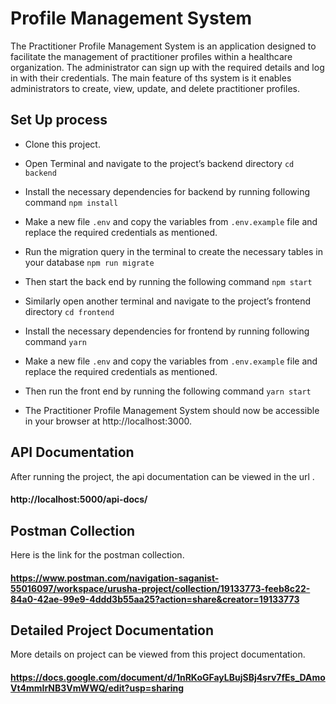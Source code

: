 # Profile Management System

The Practitioner Profile Management System is an application designed to facilitate the management of practitioner profiles within a healthcare organization. The administrator can sign up with the required details and log in with their credentials. The main feature of ths system is it enables administrators to create, view, update, and delete practitioner profiles.

## Set Up process

- Clone this project.

- Open Terminal and navigate to the project’s backend directory `cd backend`
- Install the necessary dependencies for backend by running following command `npm install`
- Make a new file `.env` and copy the variables from `.env.example` file and replace the required credentials as mentioned.
- Run the migration query in the terminal to create the necessary tables in your database `npm run migrate`
- Then start the back end by running the following command `npm start`

- Similarly open another terminal and navigate to the project’s frontend directory `cd frontend`
- Install the necessary dependencies for frontend by running following command `yarn`
- Make a new file `.env` and copy the variables from `.env.example` file and replace the required credentials as mentioned.
- Then run the front end by running the following command `yarn start`
- The Practitioner Profile Management System should now be accessible in your browser at http://localhost:3000.

## API Documentation

After running the project, the api documentation can be viewed in the url .

#### http://localhost:5000/api-docs/

## Postman Collection

Here is the link for the postman collection.

#### https://www.postman.com/navigation-saganist-55016097/workspace/urusha-project/collection/19133773-feeb8c22-84a0-42ae-99e9-4ddd3b55aa25?action=share&creator=19133773

## Detailed Project Documentation

More details on project can be viewed from this project documentation.

#### https://docs.google.com/document/d/1nRKoGFayLBujSBj4srv7fEs_DAmoVt4mmIrNB3VmWWQ/edit?usp=sharing
